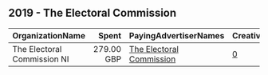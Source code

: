 ## 2019 - The Electoral Commission 
|OrganizationName|Spent|PayingAdvertiserNames|CreativeUrls|Impressions|Genders|AgeBrackets|CountryCodes|BillingAddresses|CandidateBallotInformation|
|:---|---:|:---|:---|---:|:---|:---|:---|:---|:---|
|The Electoral Commission NI|279.00 GBP|[The Electoral Commission](2019/The_Electoral_Commission.md)|[0](https://www.snap.com/political-ads/asset/9a6b63c09769914790e41e04b4a2b44b484562a68b8ff5f6495eb27c76cab740?mediaType=mp4)|210,252||18-29|united kingdom|GB||
